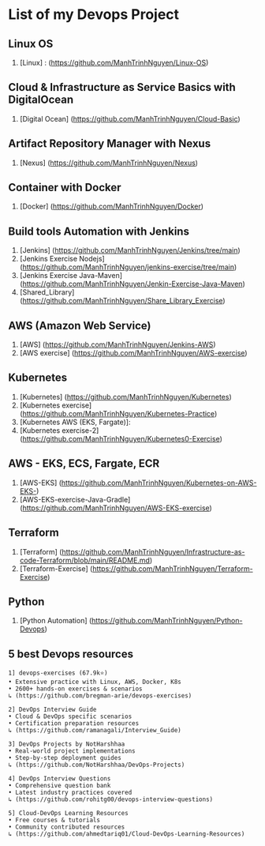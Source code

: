 # List of my Devops Project 

## Linux OS 
1. [Linux] : (https://github.com/ManhTrinhNguyen/Linux-OS)
## Cloud & Infrastructure as Service Basics with DigitalOcean
1. [Digital Ocean] (https://github.com/ManhTrinhNguyen/Cloud-Basic)

## Artifact Repository Manager with Nexus 
1. [Nexus] (https://github.com/ManhTrinhNguyen/Nexus)

## Container with Docker
1. [Docker] (https://github.com/ManhTrinhNguyen/Docker)

## Build tools Automation with Jenkins
1. [Jenkins] (https://github.com/ManhTrinhNguyen/Jenkins/tree/main)
2. [Jenkins Exercise Nodejs] (https://github.com/ManhTrinhNguyen/jenkins-exercise/tree/main)
3. [Jenkins Exercise Java-Maven] (https://github.com/ManhTrinhNguyen/Jenkin-Exercise-Java-Maven)
4. [Shared_Library] (https://github.com/ManhTrinhNguyen/Share_Library_Exercise)
   
## AWS (Amazon Web Service)
1. [AWS] (https://github.com/ManhTrinhNguyen/Jenkins-AWS)
2. [AWS exercise] (https://github.com/ManhTrinhNguyen/AWS-exercise)

## Kubernetes 
1. [Kubernetes] (https://github.com/ManhTrinhNguyen/Kubernetes)
2. [Kubernetes exercise] (https://github.com/ManhTrinhNguyen/Kubernetes-Practice)
3. [Kubernetes AWS (EKS, Fargate)]:
4. [Kubernetes exercise-2] (https://github.com/ManhTrinhNguyen/Kubernetes0-Exercise)

## AWS - EKS, ECS, Fargate, ECR
1. [AWS-EKS] (https://github.com/ManhTrinhNguyen/Kubernetes-on-AWS-EKS-)
2. [AWS-EKS-exercise-Java-Gradle] (https://github.com/ManhTrinhNguyen/AWS-EKS-exercise)

## Terraform
1. [Terraform] (https://github.com/ManhTrinhNguyen/Infrastructure-as-code-Terraform/blob/main/README.md)
2. [Terraform-Exercise] (https://github.com/ManhTrinhNguyen/Terraform-Exercise)

## Python 
1. [Python Automation] (https://github.com/ManhTrinhNguyen/Python-Devops)


## 5 best Devops resources 

```
1] devops-exercises (67.9k⭐)
• Extensive practice with Linux, AWS, Docker, K8s
• 2600+ hands-on exercises & scenarios
↳ (https://github.com/bregman-arie/devops-exercises)

2] DevOps Interview Guide 
• Cloud & DevOps specific scenarios
• Certification preparation resources
↳ (https://github.com/ramanagali/Interview_Guide)

3] DevOps Projects by NotHarshhaa
• Real-world project implementations
• Step-by-step deployment guides
↳ (https://github.com/NotHarshhaa/DevOps-Projects)

4] DevOps Interview Questions
• Comprehensive question bank
• Latest industry practices covered
↳ (https://github.com/rohitg00/devops-interview-questions)

5] Cloud-DevOps Learning Resources
• Free courses & tutorials
• Community contributed resources
↳ (https://github.com/ahmedtariq01/Cloud-DevOps-Learning-Resources)
````
